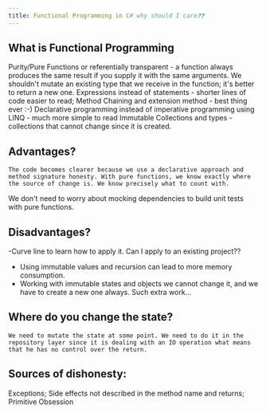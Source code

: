 ```yaml
---
title: Functional Programming in C# why should I care❓❓
---
```

## What is Functional Programming
Purity/Pure Functions or referentially transparent - a function always produces the same result if you supply it with the same arguments. We shouldn't mutate an existing type that we receive in the function; it's better to return a new one. 
 Expressions instead of statements - shorter lines of code easier to read;
Method Chaining and extension method - best thing ever :-)
Declarative programming instead of imperative programming using LINQ - much more simple to read
Immutable Collections and types - collections that cannot change since it is created.
## Advantages?
	The code becomes clearer because we use a declarative approach and method signature honesty. With pure functions, we know exactly where the source of change is. We know precisely what to count with. 
We don't need to worry about mocking dependencies to build unit tests with pure functions. 
## Disadvantages?
 -Curve line to learn how to apply it. Can I apply to an existing project??
- Using immutable values and recursion can lead to more memory consumption.
- Working with immutable states and objects we cannot change it, and we have to create a new one always. Such extra work...

## Where do you change the state?
	We need to mutate the state at some point. We need to do it in the repository layer since it is dealing with an IO operation what means that he has no control over the return.

## Sources of dishonesty:
Exceptions;
Side effects not described in the method name and returns;
Primitive Obsession